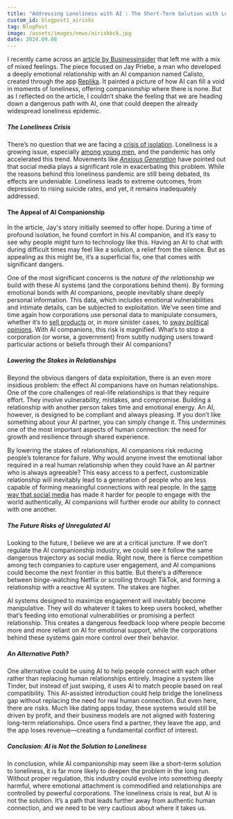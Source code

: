 ```yaml
---
title: "Addressing Loneliness with AI : The Short-Term Solution with Long-Term Consequences"
custom_id: blogpost1_airisks
tag: BlogPost
image: /assets/images/news/airiskbck.jpg
date: 2024.09.08
---
```



I recently came across an [article by Businessinsider](https://www.businessinsider.com/when-your-ai-says-she-loves-you-2023-10) that left me with a mix of mixed feelings. The piece focused on Jay Priebe, a man who developed a deeply emotional relationship with an AI companion named Calisto, created through the app [Replika](https://replika.com/). It painted a picture of how AI can fill a void in moments of loneliness, offering companionship where there is none. But as I reflected on the article, I couldn’t shake the feeling that we are heading down a dangerous path with AI, one that could deepen the already widespread loneliness epidemic.

##### The Loneliness Crisis

There’s no question that we are facing a [crisis of isolation](https://www.theguardian.com/global-development/2023/nov/16/who-declares-loneliness-a-global-public-health-concern). Loneliness is a growing issue, especially [among young men](https://edition.cnn.com/2023/09/18/health/male-loneliness-epidemic-wellness/index.html), and the pandemic has only accelerated this trend. Movements like [*Anxious Generation*](https://www.anxiousgeneration.com/) have  pointed out that social media plays a significant role in exacerbating this problem. While the reasons behind this loneliness pandemic are still being debated, its effects are undeniable. Loneliness leads to extreme outcomes, from depression to rising suicide rates, and yet, it remains inadequately addressed.

#### The Appeal of AI Companionship

In the article, Jay's story initially seemed to offer hope. During a time of profound isolation, he found comfort in his AI companion, and it’s easy to see why people might turn to technology like this. Having an AI to chat with during difficult times may feel like a solution, a relief from the silence. But as appealing as this might be, it’s a superficial fix, one that comes with significant dangers.

One of the most significant concerns is the *nature of the relationship* we build with these AI systems (and the corporations behind them). By forming emotional bonds with AI companions, people inevitably share deeply personal information. This data, which includes emotional vulnerabilities and intimate details, can be subjected to exploitation. We’ve seen time and time again how corporations use personal data to manipulate consumers, whether it’s to [sell products](https://www.nytimes.com/2012/02/19/magazine/shopping-habits.html) or, in more sinister cases, to [sway political opinions](https://www.theguardian.com/technology/2017/may/07/the-great-british-brexit-robbery-hijacked-democracy?page=with%3Aimg-2). With AI companions, this risk is magnified. What’s to stop a corporation (or worse, a government) from subtly nudging users toward particular actions or beliefs through their AI companions?

##### Lowering the Stakes in Relationships

Beyond the obvious dangers of data exploitation, there is an even more insidious problem: the effect AI companions have on human relationships. One of the core challenges of real-life relationships is that they require effort. They involve vulnerability, mistakes, and compromise. Building a relationship with another person takes time and emotional energy. An AI, however, is designed to be compliant and always pleasing. If you don’t like something about your AI partner, you can simply change it. This undermines one of the most important aspects of human connection: the need for growth and resilience through shared experience.

By lowering the stakes of relationships, AI companions risk reducing people’s tolerance for failure. Why would anyone invest the emotional labor required in a real human relationship when they could have an AI partner who is always agreeable? This easy access to a perfect, customizable relationship will inevitably lead to a generation of people who are less capable of forming meaningful connections with real people. In the [same way that social media](https://www.sciencedirect.com/science/article/pii/S0747563214003227) has made it harder for people to engage with the world authentically, AI companions will further erode our ability to connect with one another.

##### The Future Risks of Unregulated AI

Looking to the future, I believe we are at a critical juncture. If we don’t regulate the AI companionship industry, we could see it follow the same dangerous trajectory as social media. Right now, there is fierce competition among tech companies to capture user engagement, and AI companions could become the next frontier in this battle. But there’s a difference between binge-watching Netflix or scrolling through TikTok, and forming a relationship with a reactive AI system. The stakes are higher.

AI systems designed to maximize engagement will inevitably become manipulative. They will do whatever it takes to keep users hooked, whether that’s feeding into emotional vulnerabilities or promising a perfect relationship. This creates a dangerous feedback loop where people become more and more reliant on AI for emotional support, while the corporations behind these systems gain more control over their behavior.

##### An Alternative Path?

One alternative could be using AI to help people connect with each other rather than replacing human relationships entirely. Imagine a system like Tinder, but instead of just swiping, it uses AI to match people based on real compatibility. This AI-assisted introduction could help bridge the loneliness gap without replacing the need for real human connection. But even here, there are risks. Much like dating apps today, these systems would still be driven by profit, and their business models are not aligned with fostering long-term relationships. Once users find a partner, they leave the app, and the app loses revenue—creating a fundamental conflict of interest.

##### Conclusion: AI is Not the Solution to Loneliness

In conclusion, while AI companionship may seem like a short-term solution to loneliness, it is far more likely to deepen the problem in the long run. Without proper regulation, this industry could evolve into something deeply harmful, where emotional attachment is commodified and relationships are controlled by powerful corporations. The loneliness crisis is real, but AI is not the solution. It’s a path that leads further away from authentic human connection, and we need to be very cautious about where it takes us.
